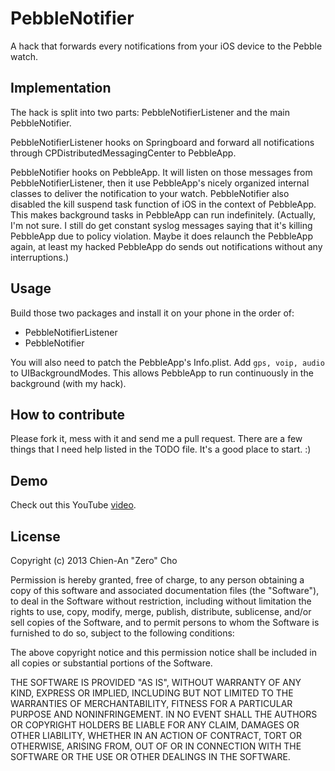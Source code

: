 # PebbleNotifier

A hack that forwards every notifications from your iOS device to the Pebble
watch.

## Implementation

The hack is split into two parts: PebbleNotifierListener and the main
PebbleNotifier.

PebbleNotifierListener hooks on Springboard and forward all notifications
through CPDistributedMessagingCenter to PebbleApp.

PebbleNotifier hooks on PebbleApp. It will listen on those messages from
PebbleNotifierListener, then it use PebbleApp's nicely organized internal
classes to deliver the notification to your watch. PebbleNotifier also disabled
the kill suspend task function of iOS in the context of PebbleApp. This makes
background tasks in PebbleApp can run indefinitely. (Actually, I'm not sure. I
still do get constant syslog messages saying that it's killing PebbleApp due to
policy violation. Maybe it does relaunch the PebbleApp again, at least my
hacked PebbleApp do sends out notifications without any interruptions.)

## Usage

Build those two packages and install it on your phone in the order of:

- PebbleNotifierListener
- PebbleNotifier

You will also need to patch the PebbleApp's Info.plist. Add `gps, voip, audio`
to UIBackgroundModes. This allows PebbleApp to run continuously in the
background (with my hack).

## How to contribute

Please fork it, mess with it and send me a pull request. There are a few things
that I need help listed in the TODO file. It's a good place to start. :)

## Demo

Check out this YouTube [video](http://www.youtube.com/watch?v=5AAHaS_UZJo).

## License

Copyright (c) 2013 Chien-An "Zero" Cho

Permission is hereby granted, free of charge, to any person obtaining a copy of
this software and associated documentation files (the "Software"), to deal in
the Software without restriction, including without limitation the rights to
use, copy, modify, merge, publish, distribute, sublicense, and/or sell copies
of the Software, and to permit persons to whom the Software is furnished to do
so, subject to the following conditions:

The above copyright notice and this permission notice shall be included in all
copies or substantial portions of the Software.

THE SOFTWARE IS PROVIDED "AS IS", WITHOUT WARRANTY OF ANY KIND, EXPRESS OR
IMPLIED, INCLUDING BUT NOT LIMITED TO THE WARRANTIES OF MERCHANTABILITY,
FITNESS FOR A PARTICULAR PURPOSE AND NONINFRINGEMENT. IN NO EVENT SHALL THE
AUTHORS OR COPYRIGHT HOLDERS BE LIABLE FOR ANY CLAIM, DAMAGES OR OTHER
LIABILITY, WHETHER IN AN ACTION OF CONTRACT, TORT OR OTHERWISE, ARISING FROM,
OUT OF OR IN CONNECTION WITH THE SOFTWARE OR THE USE OR OTHER DEALINGS IN THE
SOFTWARE.
